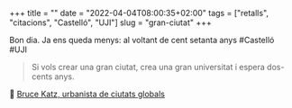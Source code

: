 +++
title = ""
date = "2022-04-04T08:00:35+02:00"
tags = ["retalls", "citacions", "Castelló", "UJI"]
slug = "gran-ciutat"
+++

Bon dia. Ja ens queda menys: al voltant de cent setanta anys #Castelló #UJI

> Si vols crear una gran ciutat, crea una gran universitat i espera dos-cents anys.


📎 [Bruce Katz, urbanista de ciutats globals](https://www.lavanguardia.com/encatala/20220404/8174400/barcelona-li-agradaria-boston-pero-ara-com-ara-es-mes-miami.html)
